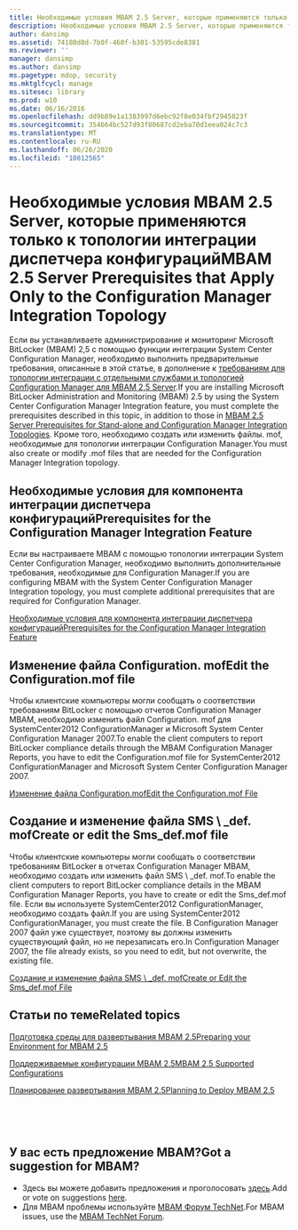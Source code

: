 ```yaml
---
title: Необходимые условия MBAM 2.5 Server, которые применяются только к топологии интеграции диспетчера конфигураций
description: Необходимые условия MBAM 2.5 Server, которые применяются только к топологии интеграции диспетчера конфигураций
author: dansimp
ms.assetid: 74180d8d-7b0f-460f-b301-53595cde8381
ms.reviewer: ''
manager: dansimp
ms.author: dansimp
ms.pagetype: mdop, security
ms.mktglfcycl: manage
ms.sitesec: library
ms.prod: w10
ms.date: 06/16/2016
ms.openlocfilehash: dd9b89e1a1383997d6ebc92f8e034fbf2945823f
ms.sourcegitcommit: 354664bc527d93f80687cd2eba70d1eea024c7c3
ms.translationtype: MT
ms.contentlocale: ru-RU
ms.lasthandoff: 06/26/2020
ms.locfileid: "10812565"
---
```

# <span data-ttu-id="13f66-103">Необходимые условия MBAM 2.5 Server, которые применяются только к топологии интеграции диспетчера конфигураций</span><span class="sxs-lookup"><span data-stu-id="13f66-103">MBAM 2.5 Server Prerequisites that Apply Only to the Configuration Manager Integration Topology</span></span>


<span data-ttu-id="13f66-104">Если вы устанавливаете администрирование и мониторинг Microsoft BitLocker (MBAM) 2,5 с помощью функции интеграции System Center Configuration Manager, необходимо выполнить предварительные требования, описанные в этой статье, в дополнение к [требованиям для топологии интеграции с отдельными службами и топологией Configuration Manager для MBAM 2,5 Server](mbam-25-server-prerequisites-for-stand-alone-and-configuration-manager-integration-topologies.md).</span><span class="sxs-lookup"><span data-stu-id="13f66-104">If you are installing Microsoft BitLocker Administration and Monitoring (MBAM) 2.5 by using the System Center Configuration Manager Integration feature, you must complete the prerequisites described in this topic, in addition to those in [MBAM 2.5 Server Prerequisites for Stand-alone and Configuration Manager Integration Topologies](mbam-25-server-prerequisites-for-stand-alone-and-configuration-manager-integration-topologies.md).</span></span> <span data-ttu-id="13f66-105">Кроме того, необходимо создать или изменить файлы. mof, необходимые для топологии интеграции Configuration Manager.</span><span class="sxs-lookup"><span data-stu-id="13f66-105">You must also create or modify .mof files that are needed for the Configuration Manager Integration topology.</span></span>

## <span data-ttu-id="13f66-106">Необходимые условия для компонента интеграции диспетчера конфигураций</span><span class="sxs-lookup"><span data-stu-id="13f66-106">Prerequisites for the Configuration Manager Integration Feature</span></span>


<span data-ttu-id="13f66-107">Если вы настраиваете MBAM с помощью топологии интеграции System Center Configuration Manager, необходимо выполнить дополнительные требования, необходимые для Configuration Manager.</span><span class="sxs-lookup"><span data-stu-id="13f66-107">If you are configuring MBAM with the System Center Configuration Manager Integration topology, you must complete additional prerequisites that are required for Configuration Manager.</span></span>

[<span data-ttu-id="13f66-108">Необходимые условия для компонента интеграции диспетчера конфигураций</span><span class="sxs-lookup"><span data-stu-id="13f66-108">Prerequisites for the Configuration Manager Integration Feature</span></span>](prerequisites-for-the-configuration-manager-integration-feature.md)

## <span data-ttu-id="13f66-109">Изменение файла Configuration. mof</span><span class="sxs-lookup"><span data-stu-id="13f66-109">Edit the Configuration.mof file</span></span>


<span data-ttu-id="13f66-110">Чтобы клиентские компьютеры могли сообщать о соответствии требованиям BitLocker с помощью отчетов Configuration Manager MBAM, необходимо изменить файл Configuration. mof для SystemCenter2012 ConfigurationManager и Microsoft System Center Configuration Manager 2007.</span><span class="sxs-lookup"><span data-stu-id="13f66-110">To enable the client computers to report BitLocker compliance details through the MBAM Configuration Manager Reports, you have to edit the Configuration.mof file for SystemCenter2012 ConfigurationManager and Microsoft System Center Configuration Manager 2007.</span></span>

[<span data-ttu-id="13f66-111">Изменение файла Configuration.mof</span><span class="sxs-lookup"><span data-stu-id="13f66-111">Edit the Configuration.mof File</span></span>](edit-the-configurationmof-file-mbam-25.md)

## <a href="" id="create-or-edit-the-sms-def-mof-file"></a><span data-ttu-id="13f66-112">Создание и изменение файла SMS \ _def. mof</span><span class="sxs-lookup"><span data-stu-id="13f66-112">Create or edit the Sms\_def.mof file</span></span>


<span data-ttu-id="13f66-113">Чтобы клиентские компьютеры могли сообщать о соответствии требованиям BitLocker в отчетах Configuration Manager MBAM, необходимо создать или изменить файл SMS \ _def. mof.</span><span class="sxs-lookup"><span data-stu-id="13f66-113">To enable the client computers to report BitLocker compliance details in the MBAM Configuration Manager Reports, you have to create or edit the Sms\_def.mof file.</span></span> <span data-ttu-id="13f66-114">Если вы используете SystemCenter2012 ConfigurationManager, необходимо создать файл.</span><span class="sxs-lookup"><span data-stu-id="13f66-114">If you are using SystemCenter2012 ConfigurationManager, you must create the file.</span></span> <span data-ttu-id="13f66-115">В Configuration Manager 2007 файл уже существует, поэтому вы должны изменить существующий файл, но не перезаписать его.</span><span class="sxs-lookup"><span data-stu-id="13f66-115">In Configuration Manager 2007, the file already exists, so you need to edit, but not overwrite, the existing file.</span></span>

[<span data-ttu-id="13f66-116">Создание и изменение файла SMS \ _def. mof</span><span class="sxs-lookup"><span data-stu-id="13f66-116">Create or Edit the Sms\_def.mof File</span></span>](create-or-edit-the-sms-defmof-file-mbam-25.md)


## <span data-ttu-id="13f66-117">Статьи по теме</span><span class="sxs-lookup"><span data-stu-id="13f66-117">Related topics</span></span>


[<span data-ttu-id="13f66-118">Подготовка среды для развертывания MBAM 2.5</span><span class="sxs-lookup"><span data-stu-id="13f66-118">Preparing your Environment for MBAM 2.5</span></span>](preparing-your-environment-for-mbam-25.md)

[<span data-ttu-id="13f66-119">Поддерживаемые конфигурации MBAM 2.5</span><span class="sxs-lookup"><span data-stu-id="13f66-119">MBAM 2.5 Supported Configurations</span></span>](mbam-25-supported-configurations.md)

[<span data-ttu-id="13f66-120">Планирование развертывания MBAM 2.5</span><span class="sxs-lookup"><span data-stu-id="13f66-120">Planning to Deploy MBAM 2.5</span></span>](planning-to-deploy-mbam-25.md)

 

 
## <span data-ttu-id="13f66-121">У вас есть предложение MBAM?</span><span class="sxs-lookup"><span data-stu-id="13f66-121">Got a suggestion for MBAM?</span></span>
- <span data-ttu-id="13f66-122">Здесь вы можете добавить предложения и проголосовать [здесь](http://mbam.uservoice.com/forums/268571-microsoft-bitlocker-administration-and-monitoring).</span><span class="sxs-lookup"><span data-stu-id="13f66-122">Add or vote on suggestions [here](http://mbam.uservoice.com/forums/268571-microsoft-bitlocker-administration-and-monitoring).</span></span> 
- <span data-ttu-id="13f66-123">Для MBAM проблемы используйте [MBAM Форум TechNet](https://social.technet.microsoft.com/Forums/home?forum=mdopmbam).</span><span class="sxs-lookup"><span data-stu-id="13f66-123">For MBAM issues, use the [MBAM TechNet Forum](https://social.technet.microsoft.com/Forums/home?forum=mdopmbam).</span></span>




